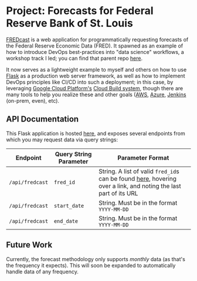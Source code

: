 Project: Forecasts for Federal Reserve Bank of St. Louis
========================================================

[FREDcast](https://fredcast.appspot.com) is a web application for
programmatically requesting forecasts of the Federal Reserve Economic Data
(FRED). It spawned as an example of how to introduce DevOps best-practices into
"data science" workflows, a workshop track I led; you can find that parent repo
[here](https://github.com/ryapric/pbdw).

It now serves as a lightweight example to myself and others on how to use
[Flask](https://flask.pocoo.org) as a production web server framework, as well
as how to implement DevOps principles like CI/CD into such a deployment; in this
case, by leveraging [Google Cloud Platform's](https://cloud.google.com) [Cloud
Build system](https://cloud.google.com/cloud-build), though there are many tools
to help you realize these and other goals ([AWS](https://aws.amazon.com),
[Azure](https://azure.microsoft.com), [Jenkins](https://jenkins.io) (on-prem,
even), etc).

API Documentation
-----------------

This Flask application is hosted [here](https://fredcast.appspot.com), and
exposes several endpoints from which you may request data via query strings:

| Endpoint | Query String Parameter | Parameter Format |
| --- | --- | --- |
| `/api/fredcast` | `fred_id` | String. A list of valid `fred_id`s can be found [here](https://fred.stlouisfed.org/tags/series), hovering over a link, and noting the last part of its URL |
| `/api/fredcast` | `start_date` | String. Must be in the format `YYYY-MM-DD` |
| `/api/fredcast` | `end_date` | String. Must be in the format `YYYY-MM-DD` |

Future Work
-----------

Currently, the forecast methodology only supports *monthly* data (as that's the
frequency it expects). This will soon be expanded to automatically handle data
of any frequency.
